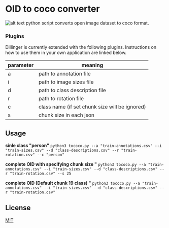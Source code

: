 # OID to coco converter
![alt text](https://warehouse-camo.ingress.cmh1.psfhosted.org/6a042d910c74fbce532a01da853019c164ef42a8/68747470733a2f2f696d672e736869656c64732e696f2f62616467652f707974686f6e2d332e362b2d626c75652e737667 (https://www.google.com))
python script converts open image dataset to coco format.


### Plugins

Dillinger is currently extended with the following plugins. Instructions on how to use them in your own application are linked below.

| parameter | meaning |
| ------ | ------ |
| a | path to annotation file |
| i | path to image sizes file |
| d | path to class description file |
| r | path to rotation file |
| c | class name (if set chunk size will be ignored) |
| s | chunk size in each json |


## Usage
**sinle class "person"**
`python3 tococo.py --a "train-annotations.csv" --i "train-sizes.csv" --d "class-descriptions.csv" --r "train-rotation.csv" --c "person"`

**complete OID with specifying chunk size "**
`python3 tococo.py --a "train-annotations.csv" --i "train-sizes.csv" --d "class-descriptions.csv" --r "train-rotation.csv" --s 25`

**complete OID (Default chunk 19 class) "**
`python3 tococo.py --a "train-annotations.csv" --i "train-sizes.csv" --d "class-descriptions.csv" --r "train-rotation.csv" `
## License
[MIT](https://choosealicense.com/licenses/mit/)
